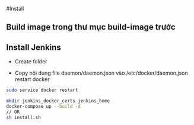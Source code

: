 #Install 

## Build image trong thư mục build-image trước

## Install Jenkins

- Create folder



- Copy nội dung file daemon/daemon.json vào /etc/docker/daemon.json
restart docker

```bash
sudo service docker restart
```

```bash
mkdir jenkins_docker_certs jenkins_home
docker-compose up --build -d
// OR
sh install.sh
```


